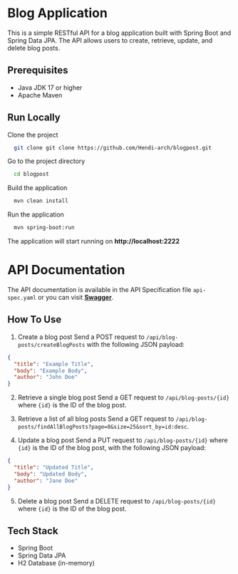 
# Blog Application
This is a simple RESTful API for a blog application built with Spring Boot and Spring Data JPA. The API allows users to create, retrieve, update, and delete blog posts.

## Prerequisites
- Java JDK 17 or higher
- Apache Maven

## Run Locally
Clone the project

```bash
  git clone git clone https://github.com/Hendi-arch/blogpost.git
```

Go to the project directory

```bash
  cd blogpost
```

Build the application

```bash
  mvn clean install
```

Run the application

```bash
  mvn spring-boot:run
```

The application will start running on **http://localhost:2222**

# API Documentation
The API documentation is available in the API Specification file `api-spec.yaml` or you can visit **[Swagger](https://app.swaggerhub.com/apis/HENDINOF22/blog-api/1.1.0)**.

## How To Use
1. Create a blog post
Send a POST request to `/api/blog-posts/createBlogPosts` with the following JSON payload:
```json
{
  "title": "Example Title",
  "body": "Example Body",
  "author": "John Doe"
}
```

2. Retrieve a single blog post
Send a GET request to `/api/blog-posts/{id}` where `{id}` is the ID of the blog post.

<!--
@RequestParam(defaultValue = "0") int page,
@RequestParam(defaultValue = "25") int size,
@RequestParam(defaultValue = "id:asc", name = "sort_by") String[] sort
-->

3. Retrieve a list of all blog posts
Send a GET request to `/api/blog-posts/findAllBlogPosts?page=0&size=25&sort_by=id:desc`.

4. Update a blog post
Send a PUT request to `/api/blog-posts/{id}` where `{id}` is the ID of the blog post, with the following JSON payload:
```json
{
  "title": "Updated Title",
  "body": "Updated Body",
  "author": "Jane Doe"
}
```

5. Delete a blog post
Send a DELETE request to `/api/blog-posts/{id}` where `{id}` is the ID of the blog post.

## Tech Stack
- Spring Boot
- Spring Data JPA
- H2 Database (in-memory)
